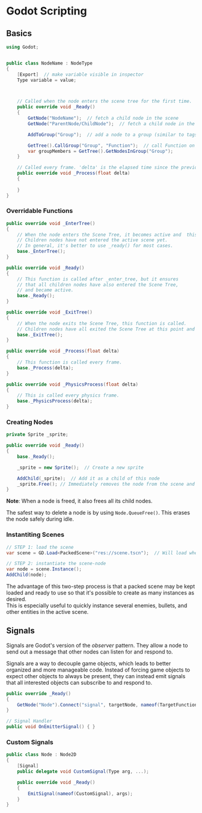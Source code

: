 # Godot Scripting

## Basics

```cs
using Godot;


public class NodeName : NodeType
{   
    [Export]  // make variable visible in inspector
    Type variable = value;



    // Called when the node enters the scene tree for the first time.
    public override void _Ready()
    {
        GetNode("NodeName");  // fetch a child node in the scene
        GetNode("ParentNode/ChildNode");  // fetch a child node in the scene

        AddToGroup("Group");  // add a node to a group (similar to tags)

        GetTree().CallGroup("Group", "Function");  // call Function on all group members
        var groupMembers = GetTree().GetNodesInGroup("Group");
    }

    // Called every frame. 'delta' is the elapsed time since the previous frame.
    public override void _Process(float delta)
    {
        
    }
}
```

### Overridable Functions

```cs
public override void _EnterTree()
{
    // When the node enters the Scene Tree, it becomes active and  this function is called.
    // Children nodes have not entered the active scene yet. 
    // In general, it's better to use _ready() for most cases.
    base._EnterTree();
}

public override void _Ready()
{
    // This function is called after _enter_tree, but it ensures
    // that all children nodes have also entered the Scene Tree,
    // and became active.
    base._Ready();
}

public override void _ExitTree()
{
    // When the node exits the Scene Tree, this function is called.
    // Children nodes have all exited the Scene Tree at this point and all became inactive.
    base._ExitTree();
}

public override void _Process(float delta)
{
    // This function is called every frame.
    base._Process(delta);
}

public override void _PhysicsProcess(float delta)
{
    // This is called every physics frame.
    base._PhysicsProcess(delta);
}
```

### Creating Nodes

```cs
private Sprite _sprite;

public override void _Ready()
{
    base._Ready();

    _sprite = new Sprite();  // Create a new sprite

    AddChild(_sprite);  // Add it as a child of this node
    _sprite.Free(); // Immediately removes the node from the scene and frees it.
}
```

**Note**: When a node is freed, it also frees all its child nodes.

The safest way to delete a node is by using `Node.QueueFree()`. This erases the node safely during idle.

### Instantiting Scenes

```cs
// STEP 1: load the scene
var scene = GD.Load<PackedScene>("res://scene.tscn");  // Will load when the script is instanced.

// STEP 2: instantiate the scene-node
var node = scene.Instance();
AddChild(node);
```

The advantage of this two-step process is that a packed scene may be kept loaded and ready to use so that it's possible to create as many instances as desired.  
This is especially useful to quickly instance several enemies, bullets, and other entities in the active scene.

## Signals

Signals are Godot's version of the *observer* pattern. They allow a node to send out a message that other nodes can listen for and respond to.

Signals are a way to decouple game objects, which leads to better organized and more manageable code. Instead of forcing game objects to expect other objects to always be present, they can instead emit signals that all interested objects can subscribe to and respond to.

```cs
public override _Ready()
{
    GetNode("Node").Connect("signal", targetNode, nameof(TargetFunction));  // connect node and signal
}

// Signal Handler
public void OnEmitterSignal() { }
```

### Custom Signals

```cs
public class Node : Node2D
{
    [Signal]
    public delegate void CustomSignal(Type arg, ...);

    public override void _Ready()
    {
        EmitSignal(nameof(CustomSignal), args);
    }
}
```
